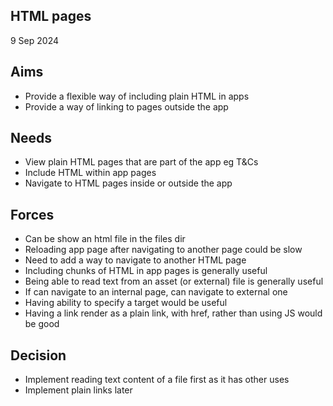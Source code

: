 HTML pages
----------

9 Sep 2024

Aims
----

- Provide a flexible way of including plain HTML in apps
- Provide a way of linking to pages outside the app

Needs
-----

- View plain HTML pages that are part of the app eg T&Cs
- Include HTML within app pages
- Navigate to HTML pages inside or outside the app

Forces
------

- Can be show an html file in the files dir
- Reloading app page after navigating to another page could be slow
- Need to add a way to navigate to another HTML page
- Including chunks of HTML in app pages is generally useful
- Being able to read text from an asset (or external) file is generally useful
- If can navigate to an internal page, can navigate to external one
- Having ability to specify a target would be useful
- Having a link render as a plain link, with href, rather than using JS would be good


Decision
--------

- Implement reading text content of a file first as it has other uses
- Implement plain links later
